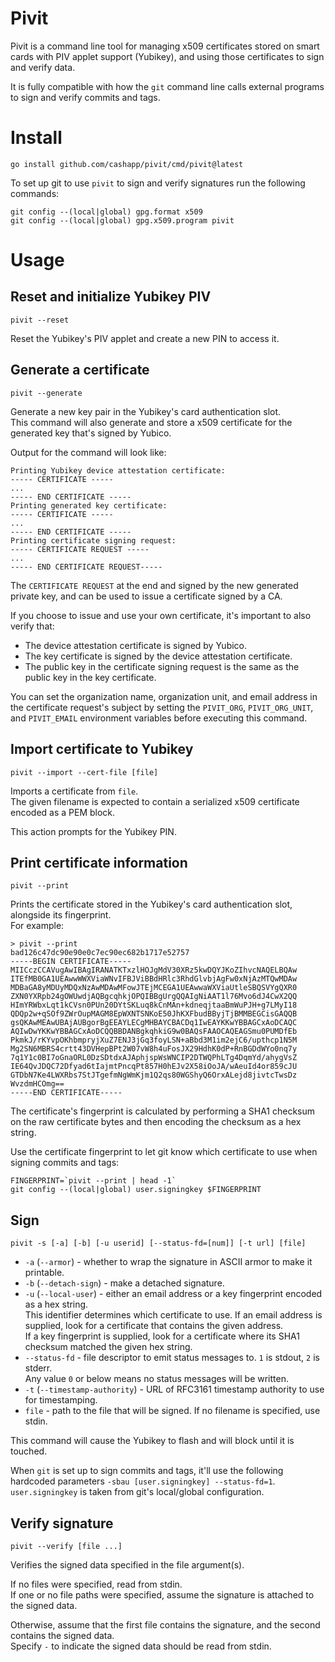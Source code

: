 # Pivit
Pivit is a command line tool for managing x509 certificates stored on smart cards with PIV applet support (Yubikey),
and using those certificates to sign and verify data.

It is fully compatible with how the `git` command line calls external programs to sign and verify commits and tags.

# Install
```
go install github.com/cashapp/pivit/cmd/pivit@latest
```

To set up git to use `pivit` to sign and verify signatures run the following commands:
```
git config --(local|global) gpg.format x509
git config --(local|global) gpg.x509.program pivit
```

# Usage

## Reset and initialize Yubikey PIV
```
pivit --reset
```

Reset the Yubikey's PIV applet and create a new PIN to access it.

## Generate a certificate
```
pivit --generate
```
Generate a new key pair in the Yubikey's card authentication slot.  
This command will also generate and store a x509 certificate for the generated key that's signed by Yubico.

Output for the command will look like:
```
Printing Yubikey device attestation certificate:
----- CERTIFICATE -----
...
----- END CERTIFICATE -----
Printing generated key certificate:
----- CERTIFICATE -----
...
----- END CERTIFICATE -----
Printing certificate signing request:
----- CERTIFICATE REQUEST -----
...
----- END CERTIFICATE REQUEST-----
```

The `CERTIFICATE REQUEST` at the end and signed by the new generated private key,
and can be used to issue a certificate signed by a CA.

If you choose to issue and use your own certificate, it's important to also verify that:
 - The device attestation certificate is signed by Yubico.
 - The key certificate is signed by the device attestation certificate.
 - The public key in the certificate signing request is the same as the public key in the key certificate.

You can set the organization name, organization unit, and email address in the certificate request's subject
by setting the `PIVIT_ORG`, `PIVIT_ORG_UNIT`, and `PIVIT_EMAIL` environment variables before executing this command.

## Import certificate to Yubikey
```
pivit --import --cert-file [file]
```

Imports a certificate from `file`.  
The given filename is expected to contain a serialized x509 certificate encoded as a PEM block.

This action prompts for the Yubikey PIN.

## Print certificate information
```
pivit --print
```

Prints the certificate stored in the Yubikey's card authentication slot, alongside its fingerprint.  
For example:
```
> pivit --print
bad126c47dc90e90e0c7ec90ec682b1717e52757
-----BEGIN CERTIFICATE-----
MIICczCCAVugAwIBAgIRANATKTxzlHOJgMdV30XRz5kwDQYJKoZIhvcNAQELBQAw
ITEfMB0GA1UEAwwWWXViaWNvIFBJViBBdHRlc3RhdGlvbjAgFw0xNjAzMTQwMDAw
MDBaGA8yMDUyMDQxNzAwMDAwMFowJTEjMCEGA1UEAwwaWXViaUtleSBQSVYgQXR0
ZXN0YXRpb24gOWUwdjAQBgcqhkjOPQIBBgUrgQQAIgNiAAT1l76Mvo6dJ4CwX2QQ
HImYRWbxLqt1kCVsn0PUn20DYtSKLuq8kCnMAn+kdneqjtaaBmWuPJH+g7LMyI18
QDQp2w+qSOf9ZWrOupMAGM8EpWXNTSNKoE50JhKXFbudBByjTjBMMBEGCisGAQQB
gsQKAwMEAwUBAjAUBgorBgEEAYLECgMHBAYCBACDq1IwEAYKKwYBBAGCxAoDCAQC
AQIwDwYKKwYBBAGCxAoDCQQBBDANBgkqhkiG9w0BAQsFAAOCAQEAGSmu0PUMDfEb
PkmkJ/rKYvpOKhbmpryjXuZ7ENJ3jGq3foyLSN+aBbd3M1im2ejC6/upthcp1N5M
Mg2SN6MBRS4crtt43DVHepBPt2W07vW8h4uFosJX29HdhK0dP+RnBGDdWYo0nq7y
7q1Y1c0BI7oGnaORL0DzSDtdxAJAphjspWsWNCIP2DTWQPhLTg4DqmYd/ahygVsZ
IE64QvJDQC72Dfyad6tIajmtPncqPt857H0hEJv2X58iOoJA/wAeuId4or859cJU
GTDbN7Ke4LWXRbs7StJTgefmNgWmKjm1Q2qs80WGShyQ6OrxALejd8jivtcTwsDz
WvzdmHCOmg==
-----END CERTIFICATE-----
```

The certificate's fingerprint is calculated by performing a SHA1 checksum on the raw certificate bytes
and then encoding the checksum as a hex string.

Use the certificate fingerprint to let git know which certificate to use when signing commits and tags:
```
FINGERPRINT=`pivit --print | head -1`
git config --(local|global) user.signingkey $FINGERPRINT
```

## Sign
```
pivit -s [-a] [-b] [-u userid] [--status-fd=[num]] [-t url] [file]
```

* `-a` (`--armor`) - whether to wrap the signature in ASCII armor to make it printable.
* `-b` (`--detach-sign`) - make a detached signature.
* `-u` (`--local-user`) - either an email address or a key fingerprint encoded as a hex string.  
  This identifier determines which certificate to use. If an email address is supplied, look for a certificate that contains the given address.  
  If a key fingerprint is supplied, look for a certificate where its SHA1 checksum matched the given hex string.
* `--status-fd` - file descriptor to emit status messages to. `1` is stdout, `2` is stderr.  
  Any value `0` or below means no status messages will be written.
* `-t` (`--timestamp-authority`) - URL of RFC3161 timestamp authority to use for timestamping.
* `file` - path to the file that will be signed. If no filename is specified, use stdin.

This command will cause the Yubikey to flash and will block until it is touched.

When `git` is set up to sign commits and tags, it'll use the following hardcoded parameters `-sbau [user.signingkey] --status-fd=1`.  
`user.signingkey` is taken from git's local/global configuration.

## Verify signature
```
pivit --verify [file ...]
```

Verifies the signed data specified in the file argument(s).

If no files were specified, read from stdin.  
If one or no file paths were specified, assume the signature is attached to the signed data.

Otherwise, assume that the first file contains the signature, and the second contains the signed data.  
Specify `-` to indicate the signed data should be read from stdin.